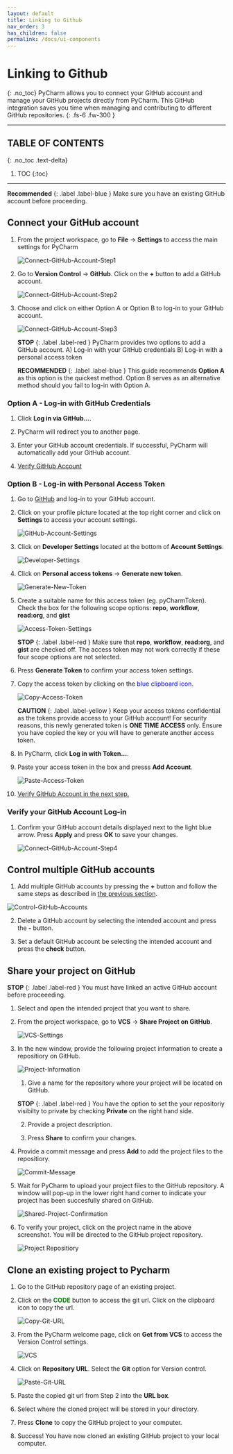 ```yaml
---
layout: default
title: Linking to Github
nav_order: 3
has_children: false
permalink: /docs/ui-components
---
```


# Linking to Github
{: .no_toc}
PyCharm allows you to connect your GitHub account and manage your GitHub projects directly from PyCharm. This GitHub integration saves you time when managing and contributing to different GitHub repositories.
{: .fs-6 .fw-300 }

---
## TABLE OF CONTENTS
{: .no_toc .text-delta}
1. TOC
{:toc}
---

**Recommended**
{: .label .label-blue }
    Make sure you have an existing GitHub account before proceeding.

## Connect your GitHub account
1. From the project workspace, go to **File** -> **Settings** to access the main settings for PyCharm

    ![Connect-GitHub-Account-Step1](https://github.com/harryseo1992/Pycharm-For-Dummies/blob/gh-pages/assets/images/Link-GitHub-AccountLogIn-1.png?raw=true "File -> Settings")

2.  Go to **Version Control** -> **GitHub**. Click on the **+** button to add a GitHub account.

    ![Connect-GitHub-Account-Step2](https://github.com/harryseo1992/Pycharm-For-Dummies/blob/gh-pages/assets/images/Link-GitHub-AccountLogIn-2.png?raw=true "Version Control -> GitHub")

3.  Choose and click on either Option A or Option B to log-in to your GitHub account.

    ![Connect-GitHub-Account-Step3](https://github.com/harryseo1992/Pycharm-For-Dummies/blob/gh-pages/assets/images/Link-GitHub-AccountLogIn-3.png?raw=true "Log-in Options A and B")

    **STOP**
    {: .label .label-red } 
        PyCharm provides two options to add a GitHub account.
        A) Log-in with your GitHub credentials
        B) Log-in with a personal access token
    
    **RECOMMENDED**
    {: .label .label-blue }
        This guide recommends **Option A** as this option is the quickest method. Option B serves as an alternative method should you fail to log-in with Option A.
    
### Option A - Log-in with GitHub Credentials ###
1. Click **Log in via GitHub...**.

2. PyCharm will redirect you to another page. 

3. Enter your GitHub account credentials. If successful, PyCharm will automatically add your GitHub account. 

4. [Verify GitHub Account](#verify-your-github-account-log-in)

### Option B - Log-in with Personal Access Token ###
1. Go to [GitHub](https://github.com/) and log-in to your GitHub account.

2. Click on your profile picture located at the top right corner and click on **Settings** to access your account settings.

    ![GitHub-Account-Settings](https://github.com/harryseo1992/Pycharm-For-Dummies/blob/gh-pages/assets/images/Link-GitHub-AccessTokens-1.png?raw=true "GitHub Account Settings")

3. Click on **Developer Settings** located at the bottom of **Account Settings**.

    ![Developer-Settings](https://github.com/harryseo1992/Pycharm-For-Dummies/blob/gh-pages/assets/images/Link-GitHub-AccessTokens-2.png?raw=true "Developer Settings")

4. Click on **Personal access tokens** -> **Generate new token**.

    ![Generate-New-Token](https://github.com/harryseo1992/Pycharm-For-Dummies/blob/gh-pages/assets/images/Link-GitHub-AccessTokens-3.png?raw=true "Generate New Token")

5. Create a suitable name for this access token (eg. pyCharmToken). Check the box for the following scope options: **repo**, **workflow**, **read:org**, and **gist**

    ![Access-Token-Settings](https://github.com/harryseo1992/Pycharm-For-Dummies/blob/gh-pages/assets/images/Link-GitHub-AccessTokens-4.png?raw=true "Access Token Settings")

    **STOP**
    {: .label .label-red }
        Make sure that **repo**, **workflow**, **read:org**, and **gist** are checked off.
        The access token may not work correctly if these four scope options are not selected.   

6. Press **Generate Token** to confirm your access token settings.

7. Copy the access token by clicking on the <span style="color:blue">blue clipboard icon</span>.

    ![Copy-Access-Token](https://github.com/harryseo1992/Pycharm-For-Dummies/blob/gh-pages/assets/images/Link-GitHub-AccessTokens-5.png?raw=true "Copy Access Token")
    
    **CAUTION**
    {: .label .label-yellow }
        Keep your access tokens confidential as the tokens provide access to your GitHub account!
        For security reasons, this newly generated token is **ONE TIME ACCESS** only. 
        Ensure you have copied the key or you will have to generate another access token.

8. In PyCharm, click **Log in with Token...**.

9. Paste your access token in the box and presss **Add Account**. 

    ![Paste-Access-Token](https://github.com/harryseo1992/Pycharm-For-Dummies/blob/gh-pages/assets/images/Link-GitHub-AccountLogIn-4.png?raw=true "Paste Access Token")

10. [Verify GitHub Account in the next step.](#verify-your-github-account-log-in)

### Verify your GitHub Account Log-in
1. Confirm your GitHub account details displayed next to the light blue arrow. Press **Apply** and press **OK** to save your changes. 

    ![Connect-GitHub-Account-Step4](https://github.com/harryseo1992/Pycharm-For-Dummies/blob/gh-pages/assets/images/Link-GitHub-AccountLogIn-5.png?raw=true "Confirm Settings")

## Control multiple GitHub accounts
1. Add multiple GitHub accounts by pressing the **+** button and follow the same steps as described in [the previous section](#connect-your-github-account).

  ![Control-GitHub-Accounts](https://github.com/harryseo1992/Pycharm-For-Dummies/blob/gh-pages/assets/images/Link-GitHub-MultipleAccounts.png?raw=true "Control GitHub Accounts")

2. Delete a GitHub account by selecting the intended account and press the **-** button.

3. Set a default GitHub account be selecting the intended account and press the **check** button.

## Share your project on GitHub

**STOP**
{: .label .label-red }
    You must have linked an active GitHub account before proceeeding.
  
1. Select and open the intended project that you want to share.

2. From the project workspace, go to **VCS** -> **Share Project on GitHub**.

    ![VCS-Settings](https://github.com/harryseo1992/Pycharm-For-Dummies/blob/gh-pages/assets/images/Link-GitHub-ShareProject-1.png?raw=true "VCS -> Share Project on GitHub")

3. In the new window, provide the following project information to create a repositiory on GitHub.

    ![Project-Information](https://github.com/harryseo1992/Pycharm-For-Dummies/blob/gh-pages/assets/images/Link-GitHub-ShareProject-2.png?raw=true "Project Information")
    
    1. Give a name for the repository where your project will be located on GitHub.
    
    **STOP**
    {: .label .label-red }
        You have the option to set the your repositoriy visibilty to private by checking **Private** on the right hand side.
   
    2. Provide a project description.
    
    3. Press **Share** to confirm your changes.

4. Provide a commit message and press **Add** to add the project files to the repositiory.

    ![Commit-Message](https://github.com/harryseo1992/Pycharm-For-Dummies/blob/gh-pages/assets/images/Link-GitHub-ShareProject-3.png?raw=true "Commit Message")

5. Wait for PyCharm to upload your project files to the GitHub repository. A window will pop-up in the lower right hand corner to indicate your project has been succesfully shared on GitHub.

    ![Shared-Project-Confirmation](https://github.com/harryseo1992/Pycharm-For-Dummies/blob/gh-pages/assets/images/Link-GitHub-ShareProject-4.png?raw=true "Shared Project Confirmation")

6. To verify your project, click on the project name in the above screenshot. You will be directed to the GitHub project repository.

    ![Project Repositiory](https://github.com/harryseo1992/Pycharm-For-Dummies/blob/gh-pages/assets/images/Link-GitHub-ShareProject-5.png?raw=true "Project Repositiory")

## Clone an existing project to Pycharm
1. Go to the GitHub repository page of an existing project.

2. Click on the <span style="color:green">**CODE**</span> button to access the git url. Click on the clipboard icon to copy the url.

    ![Copy-Git-URL](https://github.com/harryseo1992/Pycharm-For-Dummies/blob/gh-pages/assets/images/Link-GitHub-CloneRepo-1.png?raw=true "Copy Git URL")

3. From the PyCharm welcome page, click on **Get from VCS** to access the Version Control settings.

    ![VCS](https://github.com/harryseo1992/Pycharm-For-Dummies/blob/gh-pages/assets/images/Link-GitHub-CloneRepo-2.png?raw=true "VCS")

4. Click on **Repository URL**. Select the **Git** option for Version control.

    ![Paste-Git-URL](https://github.com/harryseo1992/Pycharm-For-Dummies/blob/gh-pages/assets/images/Link-GitHub-CloneRepo-3.png?raw=true "Paste Git URL")

5. Paste the copied git url from Step 2 into the **URL box**.

6. Select where the cloned project will be stored in your directory.

7. Press **Clone** to copy the GitHub project to your computer.

8. Success! You have now cloned an existing GitHub project to your local computer.
